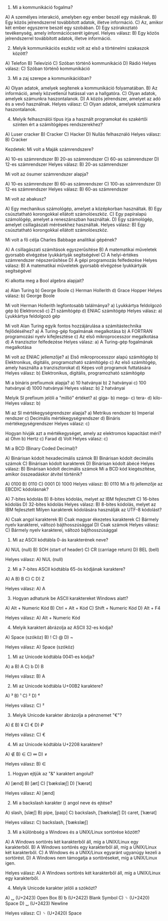 1. Mi a kommunikáció fogalma?

A) A személyes interakció, amelyben egy ember beszél egy másiknak.
B) Egy közös jelrendszerrel továbbított adatok, illetve információ.
C) Az, amikor két ember egyszerre beszél egy szobában.
D) Egy szórakoztató tevékenység, amely információcserét igényel.
Helyes válasz: B) Egy közös jelrendszerrel továbbított adatok, illetve információ.

2. Melyik kommunikációs eszköz volt az első a történelmi szakaszok között?

A) Telefon
B) Televízió
C) Szóban történő kommunikáció
D) Rádió
Helyes válasz: C) Szóban történő kommunikáció

3. Mi a zaj szerepe a kommunikációban?

A) Olyan adatok, amelyek segítenek a kommunikáció folyamatában.
B) Az információ, amely közvetlenül hatással van a hallgatóra.
C) Olyan adatok, amelyek számunkra haszontalanok.
D) A közös jelrendszer, amelyet az adó és a vevő használnak.
Helyes válasz: C) Olyan adatok, amelyek számunkra haszontalanok.

4. Melyik felhasználói típus írja a használt programokat és szakértői szinten ért a számítógépes rendszerekhez?

A) Luser cracker
B) Cracker
C) Hacker
D) Nullás felhasználó
Helyes válasz: B) Cracker




Kezdetek:
Mi volt a Maják számrendszere?

A) 10-es számrendszer
B) 20-as számrendszer
C) 60-as számrendszer
D) 12-es számrendszer
Helyes válasz: B) 20-as számrendszer

Mi volt az ósumer számrendszer alapja?

A) 10-es számrendszer
B) 60-as számrendszer
C) 100-as számrendszer
D) 12-es számrendszer
Helyes válasz: B) 60-as számrendszer

Mi volt az abakusz?

A) Egy mechanikus számológép, amelyet a középkorban használtak.
B) Egy csúsztatható korongokkal ellátott számolóeszköz.
C) Egy papíralapú számológép, amelyet a reneszánszban használtak.
D) Egy számológép, amelyet csillagászati mérésekhez használtak.
Helyes válasz: B) Egy csúsztatható korongokkal ellátott számolóeszköz.

Mi volt a fő célja Charles Babbage analitikai gépének?

A) A csillagászati számítások egyszerűsítése
B) A matematikai műveletek gyorsabb elvégzése lyukkártyák segítségével
C) A helyi-értékes számrendszer népszerűsítése
D) A gépi programozás felfedezése
Helyes válasz: B) A matematikai műveletek gyorsabb elvégzése lyukkártyák segítségével




Ki alkotta meg a Bool algebra alapjait?

a) Alan Turing
b) George Boole
c) Herman Hollerith
d) Grace Hopper
Helyes válasz: b) George Boole

Mi volt Herman Hollerith legfontosabb találmánya?
a) Lyukkártya feldolgozó gép
b) Elektroncső
c) Z1 számítógép
d) ENIAC számítógép
Helyes válasz: a) Lyukkártya feldolgozó gép

Mi volt Alan Turing egyik fontos hozzájárulása a számítástechnika fejlődéséhez?
a) A Turing-gép fogalmának megalkotása
b) A FORTRAN programozási nyelv kifejlesztése
c) Az első mikroprocesszor megalkotása
d) A tranzisztor felfedezése
Helyes válasz: a) A Turing-gép fogalmának megalkotása

Mi volt az ENIAC jellemzője?
a) Első mikroprocesszor alapú számítógép
b) Elektronikus, digitális, programozható számítógép
c) Az első számítógép, amely használta a tranzisztorokat
d) Képes volt programok futtatására 
Helyes válasz: b) Elektronikus, digitális, programozható számítógép




Mi a bináris prefixumok alapja? 
a) 10 hatványai
b) 2 hatványai
c) 100 hatványai
d) 1000 hatványai
Helyes válasz: b) 2 hatványai


Melyik SI prefixum jelöli a "millió" értéket? 
a) giga-
b) mega- 
c) tera-
d) kilo-
Helyes válasz: b)

Mi az SI mértékegységrendszer alapja? a) Metrikus rendszer
b) Imperial rendszer
c) Decimális mértékegységrendszer
d) Bináris mértékegységrendszer
Helyes válasz: c)

Hogyan hívják azt a mértékegységet, amely az elektromos kapacitást méri? a) Ohm
b) Hertz
c) Farad
d) Volt
Helyes válasz: c)




Mi a BCD (Binary Coded Decimal)?

A) Binárisan kódolt hexadecimális számok
B) Binárisan kódolt decimális számok
C) Binárisan kódolt karakterek
D) Binárisan kódolt ábécé
Helyes válasz: B) Binárisan kódolt decimális számok
Mi a BCD kód kiegészítése, amikor összeadáskor átvitel történik?

A) 0100
B) 0110
C) 0001
D) 1000
Helyes válasz: B) 0110
Mi a fő jellemzője az EBCDIC kódolásnak?

A) 7-bites kódolás
B) 8-bites kódolás, melyet az IBM fejlesztett
C) 16-bites kódolás
D) 32-bites kódolás
Helyes válasz: B) 8-bites kódolás, melyet az IBM fejlesztett
Milyen karakterek kódolására használják az UTF-8 kódolást?

A) Csak angol karakterek
B) Csak magyar ékezetes karakterek
C) Bármely nyelv karakterei, változó bájthosszúsággal
D) Csak számok
Helyes válasz: C) Bármely nyelv karakterei, változó bájthosszúsággal




1. Mi az ASCII kódtábla 0-ás karakterének neve?

A) NUL (null)
B) SOH (start of header)
C) CR (carriage return)
D) BEL (bell)

Helyes válasz: A) NUL (null)

2. Mi a 7-bites ASCII kódtábla 65-ös kódjának karaktere?

A) A
B) B
C) C
D) Z

Helyes válasz: A) A

3. Hogyan adhatunk be ASCII karaktereket Windows alatt?

A) Alt + Numeric Kód
B) Ctrl + Alt + Kód
C) Shift + Numeric Kód
D) Alt + F4

Helyes válasz: A) Alt + Numeric Kód

4. Melyik karaktert ábrázolja az ASCII 32-es kódja?

A) Space (szóköz)
B) !
C) @
D) ~

Helyes válasz: A) Space (szóköz)




1. Mi az Unicode kódtábla 0041-es kódja?

A) a
B) A
C) b
D) B

Helyes válasz: B) A

2. Mi az Unicode kódtábla U+00B2 karaktere?

A) ³
B) ¹
C) ²
D) ⁴

Helyes válasz: C) ²

3. Melyik Unicode karakter ábrázolja a pénznemet "€"?

A) ₤
B) ¥
C) €
D) ₽

Helyes válasz: C) €

4. Mi az Unicode kódtábla U+2208 karaktere?

A) ∉
B) ∈
C) ∞
D) ≠

Helyes válasz: B) ∈





1. Hogyan ejtjük az "&" karaktert angolul?

A) [ænd]
B) [æt]
C) [ˈbækslæʃ]
D) [ˈkærət]

Helyes válasz: A) [ænd]

2. Mi a backslash karakter (\) angol neve és ejtése?

A) slash, [slæʃ]
B) pipe, [paɪp]
C) backslash, [ˈbækslæʃ]
D) caret, [ˈkærət]

Helyes válasz: C) backslash, [ˈbækslæʃ]

3. Mi a különbség a Windows és a UNIX/Linux sortörése között?

A) A Windows sortörés két karakterből áll, míg a UNIX/Linux egy karakterből.
B) A Windows sortörés egy karakterből áll, míg a UNIX/Linux két karakterből.
C) A Windows és a UNIX/Linux egyaránt ugyanúgy kezeli a sortörést.
D) A Windows nem támogatja a sortöréseket, míg a UNIX/Linux igen.

Helyes válasz: A) A Windows sortörés két karakterből áll, míg a UNIX/Linux egy karakterből.

4. Melyik Unicode karakter jelöli a szóközt?

A) ␣ (U+2423) Open Box
B) ␢ (U+2422) Blank Symbol
C) ␠ (U+2420) Space
D) ␣ (U+2423) Newline

Helyes válasz: C) ␠ (U+2420) Space
